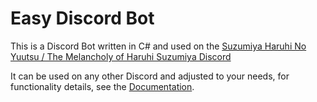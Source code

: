 # Easy Discord Bot

This is a Discord Bot written in C# and used on the [Suzumiya Haruhi No Yuutsu / The Melancholy of Haruhi Suzumiya Discord](https://discord.gg/KJ2YBeF)

It can be used on any other Discord and adjusted to your needs, for functionality details, see the [Documentation](https://master117.github.io/EasyDiscordBotPage/).

